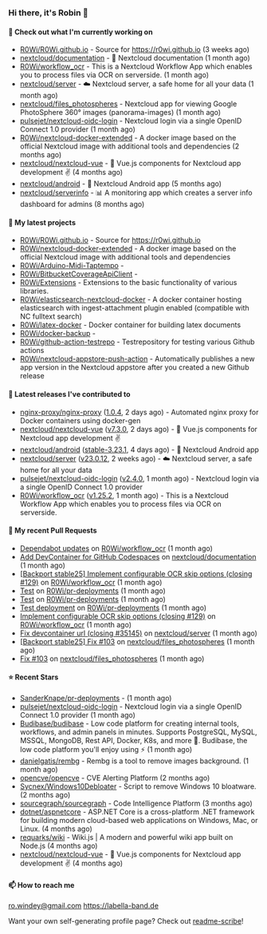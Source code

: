 ### Hi there, it's Robin 👋

#### 👷 Check out what I'm currently working on

- [R0Wi/R0Wi.github.io](https://github.com/R0Wi/R0Wi.github.io) - Source for https://r0wi.github.io (3 weeks ago)
- [nextcloud/documentation](https://github.com/nextcloud/documentation) - 📘 Nextcloud documentation (1 month ago)
- [R0Wi/workflow_ocr](https://github.com/R0Wi/workflow_ocr) - This is a Nextcloud Workflow App which enables you to process files via OCR on serverside. (1 month ago)
- [nextcloud/server](https://github.com/nextcloud/server) - ☁️ Nextcloud server, a safe home for all your data (1 month ago)
- [nextcloud/files_photospheres](https://github.com/nextcloud/files_photospheres) - Nextcloud app for viewing Google PhotoSphere 360° images (panorama-images) (1 month ago)
- [pulsejet/nextcloud-oidc-login](https://github.com/pulsejet/nextcloud-oidc-login) - Nextcloud login via a single OpenID Connect 1.0 provider (1 month ago)
- [R0Wi/nextcloud-docker-extended](https://github.com/R0Wi/nextcloud-docker-extended) - A docker image based on the official Nextcloud image with additional tools and dependencies (2 months ago)
- [nextcloud/nextcloud-vue](https://github.com/nextcloud/nextcloud-vue) - 🍱 Vue.js components for Nextcloud app development  ✌ (4 months ago)
- [nextcloud/android](https://github.com/nextcloud/android) - 📱 Nextcloud Android app (5 months ago)
- [nextcloud/serverinfo](https://github.com/nextcloud/serverinfo) - 📊 A monitoring app which creates a server info dashboard for admins (8 months ago)

#### 🌱 My latest projects

- [R0Wi/R0Wi.github.io](https://github.com/R0Wi/R0Wi.github.io) - Source for https://r0wi.github.io
- [R0Wi/nextcloud-docker-extended](https://github.com/R0Wi/nextcloud-docker-extended) - A docker image based on the official Nextcloud image with additional tools and dependencies
- [R0Wi/Arduino-Midi-Taptempo](https://github.com/R0Wi/Arduino-Midi-Taptempo) - 
- [R0Wi/BitbucketCoverageApiClient](https://github.com/R0Wi/BitbucketCoverageApiClient) - 
- [R0Wi/Extensions](https://github.com/R0Wi/Extensions) - Extensions to the basic functionality of various libraries.
- [R0Wi/elasticsearch-nextcloud-docker](https://github.com/R0Wi/elasticsearch-nextcloud-docker) - A docker container hosting elasticsearch with ingest-attachment plugin enabled (compatible with NC fulltext search)
- [R0Wi/latex-docker](https://github.com/R0Wi/latex-docker) - Docker container for building latex documents
- [R0Wi/docker-backup](https://github.com/R0Wi/docker-backup) - 
- [R0Wi/github-action-testrepo](https://github.com/R0Wi/github-action-testrepo) - Testrepository for testing various Github actions
- [R0Wi/nextcloud-appstore-push-action](https://github.com/R0Wi/nextcloud-appstore-push-action) - Automatically publishes a new app version in the Nextcloud appstore after you created a new Github release

#### 🔭 Latest releases I've contributed to

- [nginx-proxy/nginx-proxy](https://github.com/nginx-proxy/nginx-proxy) ([1.0.4](https://github.com/nginx-proxy/nginx-proxy/releases/tag/1.0.4), 2 days ago) - Automated nginx proxy for Docker containers using docker-gen
- [nextcloud/nextcloud-vue](https://github.com/nextcloud/nextcloud-vue) ([v7.3.0](https://github.com/nextcloud/nextcloud-vue/releases/tag/v7.3.0), 2 days ago) - 🍱 Vue.js components for Nextcloud app development  ✌
- [nextcloud/android](https://github.com/nextcloud/android) ([stable-3.23.1](https://github.com/nextcloud/android/releases/tag/stable-3.23.1), 4 days ago) - 📱 Nextcloud Android app
- [nextcloud/server](https://github.com/nextcloud/server) ([v23.0.12](https://github.com/nextcloud/server/releases/tag/v23.0.12), 2 weeks ago) - ☁️ Nextcloud server, a safe home for all your data
- [pulsejet/nextcloud-oidc-login](https://github.com/pulsejet/nextcloud-oidc-login) ([v2.4.0](https://github.com/pulsejet/nextcloud-oidc-login/releases/tag/v2.4.0), 1 month ago) - Nextcloud login via a single OpenID Connect 1.0 provider
- [R0Wi/workflow_ocr](https://github.com/R0Wi/workflow_ocr) ([v1.25.2](https://github.com/R0Wi/workflow_ocr/releases/tag/v1.25.2), 1 month ago) - This is a Nextcloud Workflow App which enables you to process files via OCR on serverside.

#### 🔨 My recent Pull Requests

- [Dependabot updates](https://github.com/R0Wi/workflow_ocr/pull/166) on [R0Wi/workflow_ocr](https://github.com/R0Wi/workflow_ocr) (1 month ago)
- [Add DevContainer for GitHub Codespaces](https://github.com/nextcloud/documentation/pull/9406) on [nextcloud/documentation](https://github.com/nextcloud/documentation) (1 month ago)
- [[Backport stable25] Implement configurable OCR skip options (closing #129)](https://github.com/R0Wi/workflow_ocr/pull/165) on [R0Wi/workflow_ocr](https://github.com/R0Wi/workflow_ocr) (1 month ago)
- [Test](https://github.com/R0Wi/pr-deployments/pull/3) on [R0Wi/pr-deployments](https://github.com/R0Wi/pr-deployments) (1 month ago)
- [Test](https://github.com/R0Wi/pr-deployments/pull/2) on [R0Wi/pr-deployments](https://github.com/R0Wi/pr-deployments) (1 month ago)
- [Test deployment](https://github.com/R0Wi/pr-deployments/pull/1) on [R0Wi/pr-deployments](https://github.com/R0Wi/pr-deployments) (1 month ago)
- [Implement configurable OCR skip options (closing #129)](https://github.com/R0Wi/workflow_ocr/pull/164) on [R0Wi/workflow_ocr](https://github.com/R0Wi/workflow_ocr) (1 month ago)
- [Fix devcontainer url (closing #35145)](https://github.com/nextcloud/server/pull/35146) on [nextcloud/server](https://github.com/nextcloud/server) (1 month ago)
- [[Backport stable25] Fix #103](https://github.com/nextcloud/files_photospheres/pull/105) on [nextcloud/files_photospheres](https://github.com/nextcloud/files_photospheres) (1 month ago)
- [Fix #103](https://github.com/nextcloud/files_photospheres/pull/104) on [nextcloud/files_photospheres](https://github.com/nextcloud/files_photospheres) (1 month ago)

#### ⭐ Recent Stars

- [SanderKnape/pr-deployments](https://github.com/SanderKnape/pr-deployments) -  (1 month ago)
- [pulsejet/nextcloud-oidc-login](https://github.com/pulsejet/nextcloud-oidc-login) - Nextcloud login via a single OpenID Connect 1.0 provider (1 month ago)
- [Budibase/budibase](https://github.com/Budibase/budibase) - Low code platform for creating internal tools, workflows, and admin panels in minutes. Supports PostgreSQL, MySQL, MSSQL, MongoDB, Rest API, Docker, K8s, and more 🚀. Budibase, the low code platform you&#39;ll enjoy using ⚡   (1 month ago)
- [danielgatis/rembg](https://github.com/danielgatis/rembg) - Rembg is a tool to remove images background. (1 month ago)
- [opencve/opencve](https://github.com/opencve/opencve) - CVE Alerting Platform (2 months ago)
- [Sycnex/Windows10Debloater](https://github.com/Sycnex/Windows10Debloater) - Script to remove Windows 10 bloatware. (2 months ago)
- [sourcegraph/sourcegraph](https://github.com/sourcegraph/sourcegraph) - Code Intelligence Platform (3 months ago)
- [dotnet/aspnetcore](https://github.com/dotnet/aspnetcore) - ASP.NET Core is a cross-platform .NET framework for building modern cloud-based web applications on Windows, Mac, or Linux. (4 months ago)
- [requarks/wiki](https://github.com/requarks/wiki) - Wiki.js | A modern and powerful wiki app built on Node.js (4 months ago)
- [nextcloud/nextcloud-vue](https://github.com/nextcloud/nextcloud-vue) - 🍱 Vue.js components for Nextcloud app development  ✌ (4 months ago)

#### 📫 How to reach me
[ro.windey@gmail.com](mailto:ro.windey@gmailcom)
https://labella-band.de

Want your own self-generating profile page? Check out [readme-scribe](https://github.com/muesli/readme-scribe)!